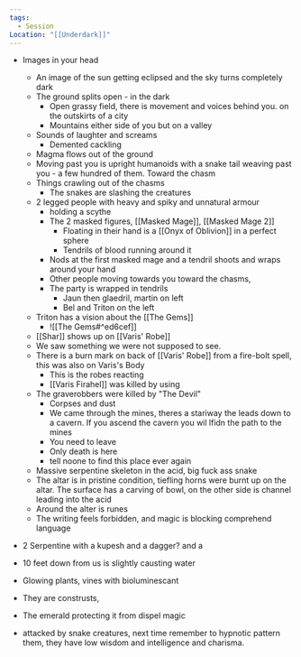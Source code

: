 ```yaml
---
tags:
  - Session
Location: "[[Underdark]]"
---
```

- Images in your head
	- An image of the sun getting eclipsed and the sky turns completely dark
	- The ground splits open - in the dark
		- Open grassy field, there is movement and voices behind you. on the outskirts of a city
		- Mountains either side of you but on a valley
	- Sounds of laughter and screams
		- Demented cackling
	- Magma flows out of the ground
	- Moving past you is upright humanoids with a snake tail weaving past you - a few hundred of them. Toward the chasm 
	- Things crawling out of the chasms
		- The snakes are slashing the creatures
	- 2 legged people with heavy and spiky and unnatural armour
		- holding a scythe 
		- The 2 masked figures, [[Masked Mage]], [[Masked Mage 2]]
			- Floating in their hand is a [[Onyx of Oblivion]] in a perfect sphere
			- Tendrils of blood running around it
		- Nods at the first masked mage and a tendril shoots and wraps around your hand
		- Other people moving towards you toward the chasms,
		- The party is wrapped in tendrils
			- Jaun then glaedril, martin on left
			- Bel and Triton on the left
	- Triton has a vision about the [[The Gems]]
		- ![[The Gems#^ed6cef]]
	- [[Shar]] shows up on [[Varis' Robe]] 
	- We saw something we were not supposed to see.
	- There is a burn mark on back of [[Varis' Robe]] from a fire-bolt spell, this was also on Varis's Body
		- This is the robes reacting
		- [[Varis Firahel]] was killed by using
	- The graverobbers were killed by "The Devil"
		- Corpses and dust
		- We came through the mines, theres a stariway the leads down to a cavern. If you ascend the cavern you wil lfidn the path to the mines
		- You need to leave
		- Only death is here
		- tell noone to find this place ever again
	- Massive serpentine skeleton in the acid, big fuck ass snake
	- The altar is in pristine condition, tiefling horns were burnt up on the altar. The surface has a carving of bowl, on the other side is channel leading into the acid
	- Around the alter is runes
	- The writing feels forbidden, and magic is blocking comprehend language

- 2 Serpentine with a kupesh and a dagger? and a 
- 10 feet down from us is slightly causting water
- Glowing plants, vines with bioluminescant
- They are construsts,
- The emerald protecting it from  dispel magic
- attacked by snake creatures, next time remember to hypnotic pattern them, they have low wisdom and intelligence and charisma.
